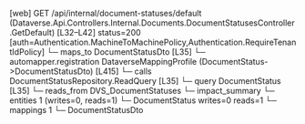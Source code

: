 [web] GET /api/internal/document-statuses/default  (Dataverse.Api.Controllers.Internal.Documents.DocumentStatusesController.GetDefault)  [L32–L42] status=200 [auth=Authentication.MachineToMachinePolicy,Authentication.RequireTenantIdPolicy]
  └─ maps_to DocumentStatusDto [L35]
    └─ automapper.registration DataverseMappingProfile (DocumentStatus->DocumentStatusDto) [L415]
  └─ calls DocumentStatusRepository.ReadQuery [L35]
  └─ query DocumentStatus [L35]
    └─ reads_from DVS_DocumentStatuses
  └─ impact_summary
    └─ entities 1 (writes=0, reads=1)
      └─ DocumentStatus writes=0 reads=1
    └─ mappings 1
      └─ DocumentStatusDto


